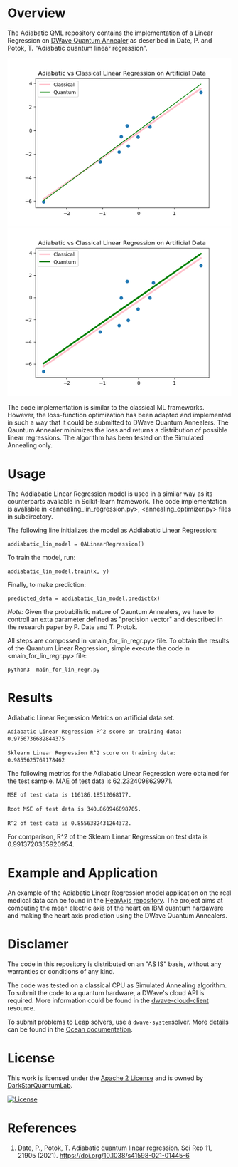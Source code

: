 # Overview

The Adiabatic QML repository contains the implementation of a Linear Regression on [DWave Quantum Annealer](https://github.com/dwavesystems) as described in Date, P. and Potok, T. "Adiabatic quantum linear regression". 

![](results/artificial_data.png) 
![](results/artificial.png) 



The code implementation is similar to the classical ML frameworks. However, the loss-function optimization has been adapted and implemented in such a way that it could be submitted to DWave Quantum Annealers. The Qauntum Annealer minimizes the loss and returns a distribution of possible linear regressions. The algorithm has been tested on the Simulated Annealing only.

# Usage

The Addiabatic Linear Regression model is used in a similar way as its counterparts avaliable in Scikit-learn framework. The code implementation is avaliable in <annealing_lin_regression.py>, <annealing_optimizer.py> files in <linear> subdirectory.

The following line initializes the model as Addiabatic Linear Regression:

    addiabatic_lin_model = QALinearRegression()

To train the model, run:

    addiabatic_lin_model.train(x, y)

Finally, to make prediction:

    predicted_data = addiabatic_lin_model.predict(x)

*Note:* Given the probabilistic nature of Qauntum Annealers, we have to controll an exta parameter defined as "precision vector" and described in the research paper by P. Date and T. Protok. 

All steps are compossed in <main_for_lin_regr.py> file. To obtain the results of the Quantum Linear Regression, simple execute the code in <main_for_lin_regr.py> file:

    python3  main_for_lin_regr.py

# Results 

Adiabatic Linear Regression Metrics on artificial data set.
    
    Adiabatic Linear Regression R^2 score on training data: 0.9756736682844375

    Sklearn Linear Regression R^2 score on training data: 0.9855625769178462

The following metrics for the Adiabatic Linear Regression were obtained for the test sample.
    MAE of test data is 62.2324098629971.
        
    MSE of test data is 116186.18512068177.
        
    Root MSE of test data is 340.860946898705.
        
    R^2 of test data is 0.8556382431264372.

For comparison, R^2 of the Sklearn Linear Regression on test data is 0.9913720355920954.


# Example and Application

An example of the Adiabatic Linear Regression model application on the real medical data can be found in the [HearAxis repository](https://github.com/elenasuraeva/HeartAxis). The project aims at computing the mean electric axis of the heart on IBM quantum hardaware and making the heart axis prediction using the DWave Quantum Annealers. 

# Disclamer

The code in this repository is distributed on an "AS IS" basis, without any warranties or conditions of any kind. 

The code was tested on a classical CPU as Simulated Annealing algorithm. To submit the code to a quantum hardware, a DWave's cloud API is required. More information could be found in the [dwave-cloud-client](https://docs.ocean.dwavesys.com/en/stable/docs_cloud/sdk_index.html) resource. 

To submit problems to Leap solvers, use a ``dwave-system``solver. More details can be found in the
[Ocean documentation](https://docs.ocean.dwavesys.com/en/stable/index.html).

# License
This work is licensed under the [Apache 2 License](https://www.apache.org/licenses/LICENSE-2.0) and is owned by [DarkStarQuantumLab](https://github.com/DarkStarQuantumLab). 

[![License](https://img.shields.io/badge/License-Apache_2.0-blue.svg)](https://opensource.org/licenses/Apache-2.0)

# References
1. Date, P., Potok, T. Adiabatic quantum linear regression. Sci Rep 11, 21905 (2021). https://doi.org/10.1038/s41598-021-01445-6

